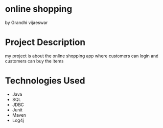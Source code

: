 # online shopping
by Grandhi vijaeswar

# Project Description
my project is about the online shopping app where customers can login and customers can buy the items

# Technologies Used
  
  * Java
  * SQL
  * JDBC
  * Junit
  * Maven
  * Log4j
